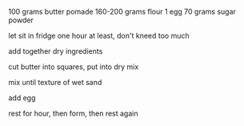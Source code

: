 100 grams butter pomade 
160-200 grams flour 
1 egg 
70 grams sugar powder 

let sit in fridge one hour at least, don't kneed too much 

add together dry ingredients 

cut butter into squares, put into dry mix 

mix until texture of wet sand 

add egg

rest for hour, then form, then rest again
